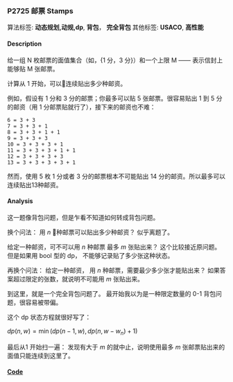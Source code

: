 
### P2725 邮票 Stamps

算法标签: **动态规划,动规,dp**, **背包**， **完全背包**
其他标签: **USACO**, **高性能**

#### Description

给一组 N 枚邮票的面值集合（如，{1 分，3 分}）和一个上限 M —— 表示信封上能够贴 M 张邮票。

计算从 1 开始，可以连续贴出多少种邮资。

例如，假设有 1 分和 3 分的邮票；你最多可以贴 5 张邮票。很容易贴出 1 到 5 分的邮资（用 1 分邮票贴就行了），接下来的邮资也不难：

```
6 = 3 + 3 
7 = 3 + 3 + 1 
8 = 3 + 3 + 1 + 1 
9 = 3 + 3 + 3 
10 = 3 + 3 + 3 + 1 
11 = 3 + 3 + 3 + 1 + 1 
12 = 3 + 3 + 3 + 3 
13 = 3 + 3 + 3 + 3 + 1
```

然而，使用 5 枚 1 分或者 3 分的邮票根本不可能贴出 14 分的邮资。所以最多可以连续贴出13种邮资。

#### Analysis

这一题像背包问题，但是乍看不知道如何转成背包问题。

换个问法： 用 $n$ 种邮票可以贴出多少种邮资？ 似乎离题了。

给定一种邮资，可不可以用 $n$ 种邮票 最多 $m$ 张贴出来？ 这个比较接近原问题。但是如果用 bool 型的 dp， 不能够记录贴了多少张这种状态。

再换个问法： 给定一种邮资， 用 $n$ 种邮票，需要最少多少张才能贴出来？ 如果答案超过限定的张数，就说明不可能用 $m$ 张贴出来。

到这里，就是一个完全背包问题了。 最开始我以为是一种限定数量的 0-1 背包问题，很容易被带偏。

这个 dp 状态方程就很好写了：

$dp(n, w) = \min(dp(n - 1, w), dp(n, w - w_n) + 1)$

最后从1 开始扫一遍： 发现有大于 $m$ 的就中止，说明使用最多 $m$ 张邮票贴出来的面值只能连续到这里了。

#### [Code](../../cpp/27/p2725.cpp)


